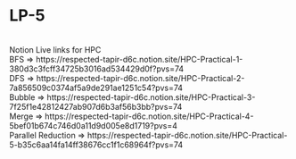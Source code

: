 # LP-5
<br>
Notion Live links for HPC<br>
BFS => https://respected-tapir-d6c.notion.site/HPC-Practical-1-380d3c3fcff34725b3016ad534429d0f?pvs=74<br>
DFS => https://respected-tapir-d6c.notion.site/HPC-Practical-2-7a856509c0374af5a9de291ae1251c54?pvs=74<br>
Bubble => https://respected-tapir-d6c.notion.site/HPC-Practical-3-7f25f1e42812427ab907d6b3af56b3bb?pvs=74<br>
Merge => https://respected-tapir-d6c.notion.site/HPC-Practical-4-5bef01b674c746d0a11d9d005e8d1719?pvs=4<br>
Parallel Reduction => https://respected-tapir-d6c.notion.site/HPC-Practical-5-b35c6aa14fa14ff38676cc1f1c68964f?pvs=74<br>
